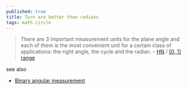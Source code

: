 ```yaml
---
published: true
title: Turn are better than radians
tags: math circle
---
```

> There are 3 important measurement units for the plane angle and each of them is the most convenient unit for a certain class of applications: the right angle, the cycle and the radian. - [HN](https://news.ycombinator.com/item?id=32981481) / [\[0, 1\] range](https://www.computerenhance.com/p/turns-are-better-than-radians) 

see also
- [Binary angular measurement](https://en.m.wikipedia.org/wiki/Binary_angular_measurement)